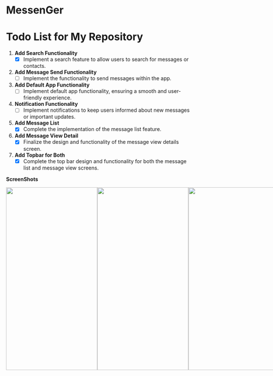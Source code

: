 # MessenGer
 
# Todo List for My Repository

1. **Add Search Functionality**
    - [X] Implement a search feature to allow users to search for messages or contacts.

2. **Add Message Send Functionality**
    - [ ] Implement the functionality to send messages within the app.

3. **Add Default App Functionality**
    - [ ] Implement default app functionality, ensuring a smooth and user-friendly experience.

4. **Notification Functionality**
    - [ ] Implement notifications to keep users informed about new messages or important updates.

5. **Add Message List**
    - [X] Complete the implementation of the message list feature.

6. **Add Message View Detail**
    - [X] Finalize the design and functionality of the message view details screen.

7. **Add Topbar for Both**
    - [X] Complete the top bar design and functionality for both the message list and message view screens.

**ScreenShots**
<div style="display: flex; justify-content: space-between;">
    <img src="https://github.com/one-mb-rai/MessenGer/assets/16004196/09918bfc-6ae7-4ccc-840e-7819234a5ed9" width="250" height="500">
    <img src="https://github.com/one-mb-rai/MessenGer/assets/16004196/14052597-ded4-44d6-a153-fed96557e177" width="250" height="500">
    <img src="https://github.com/one-mb-rai/MessenGer/assets/16004196/8fc18700-74ee-4a65-b393-2c780e3c4ece" width="250" height="500">
</div>

